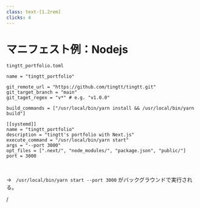 ```yaml
---
class: text-[1.2rem]
clicks: 4
---
```


# マニフェスト例：Nodejs

<div class="mt-8">

`tingtt_portfolio.toml`

```shell {*|3-5|7|12-14|12-14} {at: 0}
name = "tingtt_portfolio"

git_remote_url = "https://github.com/tingtt/tingtt.git"
git_target_branch = "main"
git_taget_regex = "v*" # e.g. "v1.0.0"

build_commands = ["/usr/local/bin/yarn install && /usr/local/bin/yarn build"]

[[systemd]]
name = "tingtt_portfolio"
description = "tingtt's portfolio with Next.js"
execute_command = "/usr/local/bin/yarn start"
args = "--port 3000"
opt_files = [".next/", "node_modules/", "package.json", "public/"]
port = 3000
```
</div>

<br/>

<div v-click=4>

→ &nbsp; `/usr/local/bin/yarn start --port 3000` がバックグラウンドで実行される。
</div>

<div
  class="absolute bottom-[1rem] right-[1rem] text-[1rem]"
>
  <SlideCurrentNo /> / <SlidesTotal />
</div>